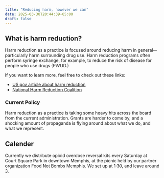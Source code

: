 ```yaml
---
title: "Reducing harm, however we can"
date: 2025-03-30T20:44:39-05:00
draft: false
---
```


## What is harm reduction?
Harm reduction as a practice is focused around reducing harm in general-- particularly harm surrounding drug use. Harm reduction programs often perform syringe exchange, for example, to reduce the risk of disease for people who use drugs (PWUD.)

If you want to learn more, feel free to check out these links:

- [US gov article about harm reduction](https://www.samhsa.gov/substance-use/harm-reduction)
- [National Harm Reduction Coalition](https://harmreduction.org/about-us/principles-of-harm-reduction/)

### Current Policy
Harm reduction as a practice is taking some heavy hits across the board from the current administration. Grants are harder to come by, and a shocking amount of propaganda is flying around about what we do, and what we represent.

## Calender
Currently we distribute opioid overdose reversal kits every Saturday at Court Square Park in downtown Memphis, at the picnic held by our partner organization Food Not Bombs Memphis. We set up at 1:30, and leave around 3.

